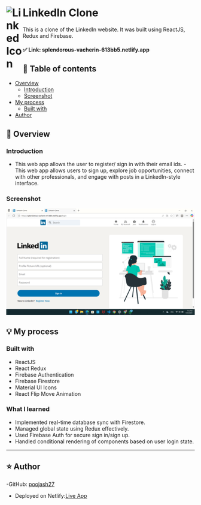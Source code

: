 # <img align="left" width="44" alt="Linked Icon" src="https://img.icons8.com/color/48/000000/linkedin.png"/> LinkedIn Clone

This is a clone of the LinkedIn website. It was built using ReactJS, Redux and Firebase.

#### ✅ Link: splendorous-vacherin-613bb5.netlify.app 

## 📜 Table of contents

- [Overview](#overview)
  - [Introduction](#introduction)
  - [Screenshot](#screenshot)
- [My process](#my-process)
  - [Built with](#built-with)
- [Author](#author)

## 📝 Overview

### Introduction

- This web app allows the user to register/ sign in with their email ids.
-This web app allows users to sign up, explore job opportunities, connect with other professionals, and engage with posts in a LinkedIn-style interface.

### Screenshot


<img src="https://raw.githubusercontent.com/poojash27/linkedin-clone/main/screenshot.png" width="600">


## 💡 My process

### Built with

- ReactJS
- React Redux
- Firebase Authentication
- Firebase Firestore
- Material UI Icons
- React Flip Move Animation

### What I learned

- Implemented real-time database sync with Firestore.
- Managed global state using Redux effectively.
- Used Firebase Auth for secure sign in/sign up.
- Handled conditional rendering of components based on user login state.

---
## ⭐ Author

-GitHub: [poojash27](https://github.com/poojash27)
- Deployed on Netlify:[Live App](splendorous-vacherin-613bb5.netlify.app) 
